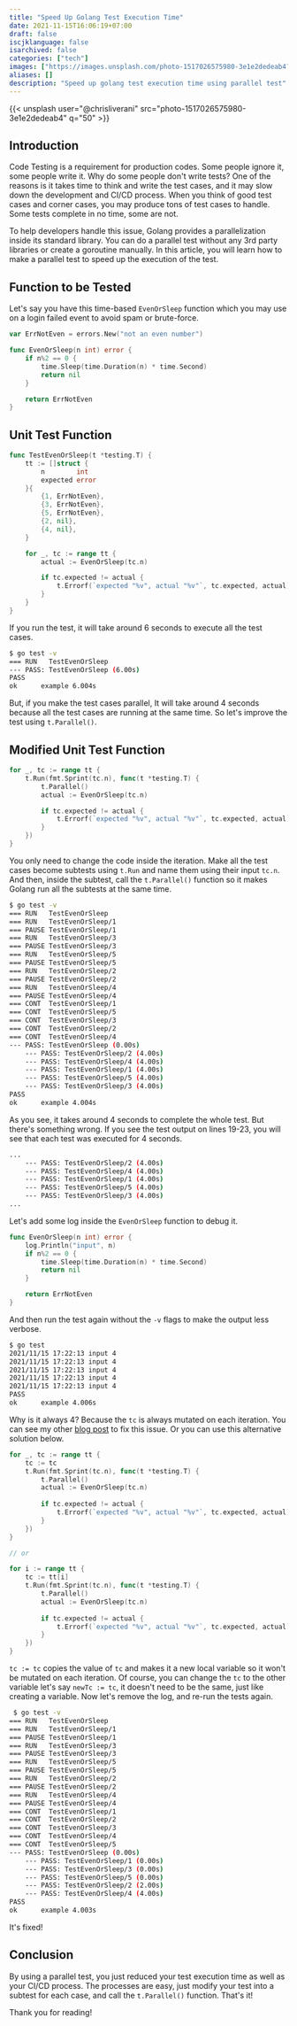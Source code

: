 ```yaml
---
title: "Speed Up Golang Test Execution Time"
date: 2021-11-15T16:06:19+07:00
draft: false
iscjklanguage: false
isarchived: false
categories: ["tech"]
images: ["https://images.unsplash.com/photo-1517026575980-3e1e2dedeab4?w=1920&q=50"]
aliases: []
description: "Speed up golang test execution time using parallel test"
---
```


{{< unsplash user="@chrisliverani" src="photo-1517026575980-3e1e2dedeab4" q="50" >}}

## Introduction

Code Testing is a requirement for production codes. Some people ignore it, some people write it. Why do some people don't write tests? One of the reasons is it takes time to think and write the test cases, and it may slow down the development and CI/CD process. When you think of good test cases and corner cases, you may produce tons of test cases to handle. Some tests complete in no time, some are not.

To help developers handle this issue, Golang provides a parallelization inside its standard library. You can do a parallel test without any 3rd party libraries or create a goroutine manually. In this article, you will learn how to make a parallel test to speed up the execution of the test.

## Function to be Tested

Let's say you have this time-based `EvenOrSleep` function which you may use on a login failed event to avoid spam or brute-force.

```go
var ErrNotEven = errors.New("not an even number")

func EvenOrSleep(n int) error {
    if n%2 == 0 {
        time.Sleep(time.Duration(n) * time.Second)
        return nil
    }

    return ErrNotEven
}
```

## Unit Test Function

```go
func TestEvenOrSleep(t *testing.T) {
    tt := []struct {
        n        int
        expected error
    }{
        {1, ErrNotEven},
        {3, ErrNotEven},
        {5, ErrNotEven},
        {2, nil},
        {4, nil},
    }

    for _, tc := range tt {
        actual := EvenOrSleep(tc.n)

        if tc.expected != actual {
            t.Errorf(`expected "%v", actual "%v"`, tc.expected, actual)
        }
    }
}
```

If you run the test, it will take around 6 seconds to execute all the test cases.

```bash
$ go test -v
=== RUN   TestEvenOrSleep
--- PASS: TestEvenOrSleep (6.00s)
PASS
ok      example 6.004s
```

But, if you make the test cases parallel, It will take around 4 seconds because all the test cases are running at the same time. So let's improve the test using `t.Parallel()`.

## Modified Unit Test Function

```go
for _, tc := range tt {
    t.Run(fmt.Sprint(tc.n), func(t *testing.T) {
        t.Parallel()
        actual := EvenOrSleep(tc.n)

        if tc.expected != actual {
            t.Errorf(`expected "%v", actual "%v"`, tc.expected, actual)
        }
    })
}
```

You only need to change the code inside the iteration. Make all the test cases become subtests using `t.Run` and name them using their input `tc.n`. And then, inside the subtest, call the `t.Parallel()` function so it makes Golang run all the subtests at the same time.

```bash
$ go test -v
=== RUN   TestEvenOrSleep
=== RUN   TestEvenOrSleep/1
=== PAUSE TestEvenOrSleep/1
=== RUN   TestEvenOrSleep/3
=== PAUSE TestEvenOrSleep/3
=== RUN   TestEvenOrSleep/5
=== PAUSE TestEvenOrSleep/5
=== RUN   TestEvenOrSleep/2
=== PAUSE TestEvenOrSleep/2
=== RUN   TestEvenOrSleep/4
=== PAUSE TestEvenOrSleep/4
=== CONT  TestEvenOrSleep/1
=== CONT  TestEvenOrSleep/5
=== CONT  TestEvenOrSleep/3
=== CONT  TestEvenOrSleep/2
=== CONT  TestEvenOrSleep/4
--- PASS: TestEvenOrSleep (0.00s)
    --- PASS: TestEvenOrSleep/2 (4.00s)
    --- PASS: TestEvenOrSleep/4 (4.00s)
    --- PASS: TestEvenOrSleep/1 (4.00s)
    --- PASS: TestEvenOrSleep/5 (4.00s)
    --- PASS: TestEvenOrSleep/3 (4.00s)
PASS
ok      example 4.004s
```

As you see, it takes around 4 seconds to complete the whole test. But there's something wrong. If you see the test output on lines 19-23, you will see that each test was executed for 4 seconds.

```bash {linenostart=18}
...
    --- PASS: TestEvenOrSleep/2 (4.00s)
    --- PASS: TestEvenOrSleep/4 (4.00s)
    --- PASS: TestEvenOrSleep/1 (4.00s)
    --- PASS: TestEvenOrSleep/5 (4.00s)
    --- PASS: TestEvenOrSleep/3 (4.00s)
...
```

Let's add some log inside the `EvenOrSleep` function to debug it.

```go
func EvenOrSleep(n int) error {
    log.Println("input", n)
    if n%2 == 0 {
        time.Sleep(time.Duration(n) * time.Second)
        return nil
    }

    return ErrNotEven
}
```

And then run the test again without the `-v` flags to make the output less verbose.

```bash
$ go test
2021/11/15 17:22:13 input 4
2021/11/15 17:22:13 input 4
2021/11/15 17:22:13 input 4
2021/11/15 17:22:13 input 4
2021/11/15 17:22:13 input 4
PASS
ok      example 4.006s
```

Why is it always 4? Because the `tc` is always mutated on each iteration. You can see my other [blog post](/blogs/my-mistake-on-converting-slice-to-slice-of-ptr-in-golang/#result) to fix this issue. Or you can use this alternative solution below.

```go
for _, tc := range tt {
    tc := tc
    t.Run(fmt.Sprint(tc.n), func(t *testing.T) {
        t.Parallel()
        actual := EvenOrSleep(tc.n)
        
        if tc.expected != actual {
            t.Errorf(`expected "%v", actual "%v"`, tc.expected, actual)
        }
    })
}

// or

for i := range tt {
    tc := tt[i]
    t.Run(fmt.Sprint(tc.n), func(t *testing.T) {
        t.Parallel()
        actual := EvenOrSleep(tc.n)
        
        if tc.expected != actual {
            t.Errorf(`expected "%v", actual "%v"`, tc.expected, actual)
        }
    })
}
```

`tc := tc` copies the value of `tc` and makes it a new local variable so it won't be mutated on each iteration. Of course, you can change the `tc` to the other variable let's say `newTc := tc`, it doesn't need to be the same, just like creating a variable. Now let's remove the log, and re-run the tests again.

```bash
 $ go test -v
=== RUN   TestEvenOrSleep
=== RUN   TestEvenOrSleep/1
=== PAUSE TestEvenOrSleep/1
=== RUN   TestEvenOrSleep/3
=== PAUSE TestEvenOrSleep/3
=== RUN   TestEvenOrSleep/5
=== PAUSE TestEvenOrSleep/5
=== RUN   TestEvenOrSleep/2
=== PAUSE TestEvenOrSleep/2
=== RUN   TestEvenOrSleep/4
=== PAUSE TestEvenOrSleep/4
=== CONT  TestEvenOrSleep/1
=== CONT  TestEvenOrSleep/2
=== CONT  TestEvenOrSleep/3
=== CONT  TestEvenOrSleep/4
=== CONT  TestEvenOrSleep/5
--- PASS: TestEvenOrSleep (0.00s)
    --- PASS: TestEvenOrSleep/1 (0.00s)
    --- PASS: TestEvenOrSleep/3 (0.00s)
    --- PASS: TestEvenOrSleep/5 (0.00s)
    --- PASS: TestEvenOrSleep/2 (2.00s)
    --- PASS: TestEvenOrSleep/4 (4.00s)
PASS
ok      example 4.003s
```

It's fixed!

## Conclusion

By using a parallel test, you just reduced your test execution time as well as your CI/CD process. The processes are easy, just modify your test into a subtest for each case, and call the `t.Parallel()` function. That's it!

Thank you for reading!
